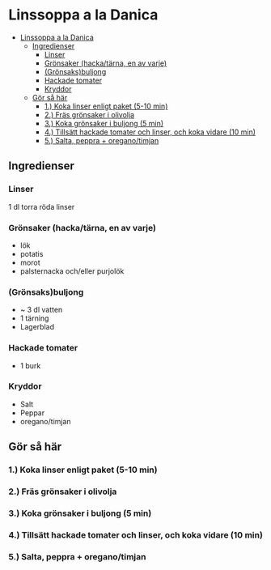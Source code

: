 # Linssoppa a la Danica

- [Linssoppa a la Danica](#linssoppa-a-la-danica)
  - [Ingredienser](#ingredienser)
    - [Linser](#linser)
    - [Grönsaker (hacka/tärna, en av varje)](#grönsaker-hackatärna-en-av-varje)
    - [(Grönsaks)buljong](#grönsaksbuljong)
    - [Hackade tomater](#hackade-tomater)
    - [Kryddor](#kryddor)
  - [Gör så här](#gör-så-här)
    - [1.) Koka linser enligt paket (5-10 min)](#1-koka-linser-enligt-paket-5-10-min)
    - [2.) Fräs grönsaker i olivolja](#2-fräs-grönsaker-i-olivolja)
    - [3.) Koka grönsaker i buljong (5 min)](#3-koka-grönsaker-i-buljong-5-min)
    - [4.) Tillsätt hackade tomater och linser, och koka vidare (10 min)](#4-tillsätt-hackade-tomater-och-linser-och-koka-vidare-10-min)
    - [5.) Salta, peppra + oregano/timjan](#5-salta-peppra--oreganotimjan)

## Ingredienser

### Linser

1 dl torra röda linser

### Grönsaker (hacka/tärna, en av varje)

- lök
- potatis
- morot
- palsternacka och/eller purjolök

### (Grönsaks)buljong

- ~ 3 dl vatten
- 1 tärning
- Lagerblad

### Hackade tomater

- 1 burk

### Kryddor

- Salt
- Peppar
- oregano/timjan

<div style="page-break-after: always;"></div>

## Gör så här

### 1.) Koka linser enligt paket (5-10 min)

### 2.) Fräs grönsaker i olivolja

### 3.) Koka grönsaker i buljong (5 min)

### 4.) Tillsätt hackade tomater och linser, och koka vidare (10 min)

### 5.) Salta, peppra + oregano/timjan
